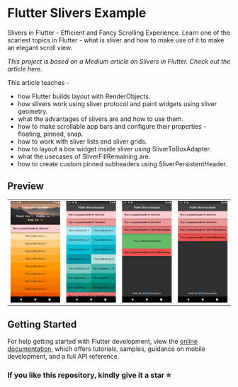 # Flutter Slivers Example

Slivers in Flutter - Efficient and Fancy Scrolling Experience. Learn one of the scariest topics in Flutter - what is sliver and how to make use of it to make an elegant scroll view.

_This project is based on a Medium article on Slivers in Flutter. Check out the article here._

This article teaches - 
- how Flutter builds layout with RenderObjects.
- how slivers work using sliver protocol and paint widgets using sliver geometry.
- what the advantages of slivers are and how to use them.
- how to make scrollable app bars and configure their properties - floating, pinned, snap.
- how to work with sliver lists and sliver grids.
- how to layout a box widget inside sliver using SliverToBoxAdapter.
- what the usecases of SliverFillRemaining are.
- how to create custom pinned subheaders using SliverPersistentHeader.

## Preview

<div style="text-align: center">
   <table>
      <tr>
         <td style="text-align: center">
            <img src="screenshots/ss1.png" width="200" />
         </td>
         <td style="text-align: center">
            <img src="screenshots/ss2.png" width="200" />
         </td>
         <td style="text-align: center">
            <img src="screenshots/ss3.png" width="200" />
         </td>
         <td style="text-align: center">
            <img src="screenshots/ss4.png" width="200" />
         </td>
      </tr>
   </table>
</div>

## Getting Started

For help getting started with Flutter development, view the
[online documentation](https://docs.flutter.dev/), which offers tutorials,
samples, guidance on mobile development, and a full API reference.

### If you like this repository, kindly give it a star ⭐
